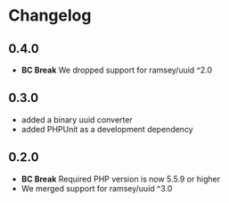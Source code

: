 # Changelog

## 0.4.0

- **BC Break** We dropped support for ramsey/uuid ^2.0

## 0.3.0

- added a binary uuid converter
- added PHPUnit as a development dependency

## 0.2.0

- **BC Break** Required PHP version is now 5.5.9 or higher
- We merged support for ramsey/uuid ^3.0
